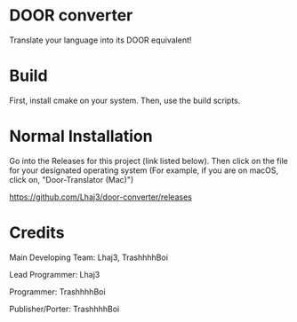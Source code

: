 # DOOR converter
Translate your language into its DOOR equivalent!
# Build
First, install cmake on your system. Then, use the build scripts.
# Normal Installation
Go into the Releases for this project (link listed below). Then click on the file for your designated operating system (For example, if you are on macOS, click on, "Door-Translator (Mac)")

https://github.com/Lhaj3/door-converter/releases
# Credits
Main Developing Team: Lhaj3, TrashhhhBoi

Lead Programmer: Lhaj3

Programmer: TrashhhhBoi

Publisher/Porter: TrashhhhBoi


